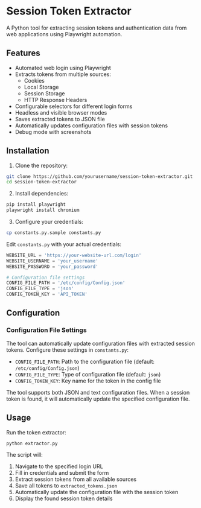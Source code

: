 # Session Token Extractor

A Python tool for extracting session tokens and authentication data from web applications using Playwright automation.

## Features

- Automated web login using Playwright
- Extracts tokens from multiple sources:
  - Cookies
  - Local Storage
  - Session Storage
  - HTTP Response Headers
- Configurable selectors for different login forms
- Headless and visible browser modes
- Saves extracted tokens to JSON file
- Automatically updates configuration files with session tokens
- Debug mode with screenshots

## Installation

1. Clone the repository:
```bash
git clone https://github.com/yourusername/session-token-extractor.git
cd session-token-extractor
```

2. Install dependencies:
```bash
pip install playwright
playwright install chromium
```

3. Configure your credentials:
```bash
cp constants.py.sample constants.py
```

Edit `constants.py` with your actual credentials:
```python
WEBSITE_URL = 'https://your-website-url.com/login'
WEBSITE_USERNAME = 'your_username'
WEBSITE_PASSWORD = 'your_password'

# Configuration file settings
CONFIG_FILE_PATH = '/etc/config/Config.json'
CONFIG_FILE_TYPE = 'json'
CONFIG_TOKEN_KEY = 'API_TOKEN'
```

## Configuration

### Configuration File Settings

The tool can automatically update configuration files with extracted session tokens. Configure these settings in `constants.py`:

- `CONFIG_FILE_PATH`: Path to the configuration file (default: `/etc/config/Config.json`)
- `CONFIG_FILE_TYPE`: Type of configuration file (default: `json`)
- `CONFIG_TOKEN_KEY`: Key name for the token in the config file 

The tool supports both JSON and text configuration files. When a session token is found, it will automatically update the specified configuration file.

## Usage

Run the token extractor:
```bash
python extractor.py
```

The script will:
1. Navigate to the specified login URL
2. Fill in credentials and submit the form
3. Extract session tokens from all available sources
4. Save all tokens to `extracted_tokens.json`
5. Automatically update the configuration file with the session token
6. Display the found session token details
